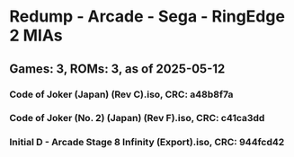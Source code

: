 # Redump - Arcade - Sega - RingEdge 2 MIAs
## Games: 3, ROMs: 3, as of 2025-05-12

### Code of Joker (Japan) (Rev C).iso, CRC: a48b8f7a
### Code of Joker (No. 2) (Japan) (Rev F).iso, CRC: c41ca3dd
### Initial D - Arcade Stage 8 Infinity (Export).iso, CRC: 944fcd42
